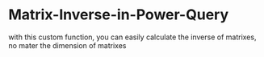 # Matrix-Inverse-in-Power-Query
with this custom function, you can easily calculate the inverse of matrixes, no mater the dimension of matrixes
